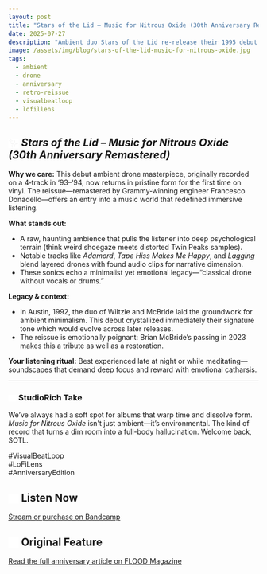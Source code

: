 ```yaml
---
layout: post
title: "Stars of the Lid – Music for Nitrous Oxide (30th Anniversary Remastered)"
date: 2025-07-27
description: "Ambient duo Stars of the Lid re-release their 1995 debut in a newly remastered vinyl edition. The 30-year revisit deepens the hypnotic drone textures and emotional depth of the original."
image: /assets/img/blog/stars-of-the-lid-music-for-nitrous-oxide.jpg
tags:
  - ambient
  - drone
  - anniversary
  - retro-reissue
  - visualbeatloop
  - lofillens
---
```



## <img src="/assets/icons/sparkles.svg" alt="Sparkles icon" style="width: 1em; vertical-align: middle;" /> *Stars of the Lid – Music for Nitrous Oxide (30th Anniversary Remastered)*

**Why we care:** This debut ambient drone masterpiece, originally recorded on a 4‑track in ‘93–‘94, now returns in pristine form for the first time on vinyl. The reissue—remastered by Grammy‑winning engineer Francesco Donadello—offers an entry into a music world that redefined immersive listening.

**What stands out:**  
- A raw, haunting ambience that pulls the listener into deep psychological terrain (think weird shoegaze meets distorted Twin Peaks samples).  
- Notable tracks like *Adamord*, *Tape Hiss Makes Me Happy*, and *Lagging* blend layered drones with found audio clips for narrative dimension.  
- These sonics echo a minimalist yet emotional legacy—“classical drone without vocals or drums.”

**Legacy & context:**  
- In Austin, 1992, the duo of Wiltzie and McBride laid the groundwork for ambient minimalism. This debut crystallized immediately their signature tone which would evolve across later releases.  
- The reissue is emotionally poignant: Brian McBride’s passing in 2023 makes this a tribute as well as a restoration.

**Your listening ritual:** Best experienced late at night or while meditating—soundscapes that demand deep focus and reward with emotional catharsis.

---

### <img src="/assets/icons/headphones.svg" alt="Headphones icon" style="width: 1em; vertical-align: middle; margin:0;" /> StudioRich Take

We’ve always had a soft spot for albums that warp time and dissolve form. *Music for Nitrous Oxide* isn't just ambient—it’s environmental. The kind of record that turns a dim room into a full-body hallucination. Welcome back, SOTL.

#VisualBeatLoop  
#LoFiLens  
#AnniversaryEdition

## <img src="/assets/icons/speaker.svg" alt="Speaker icon" style="width: 1em; vertical-align: middle; margin:0;" /> Listen Now  
[Stream or purchase on Bandcamp](hhttps://starsofthelid.bandcamp.com/album/music-for-nitrous-oxide-30-year-anniversary-remastered-2)

## <img src="/assets/icons/hollow-book.svg" alt="Hollow Book icon" style="width: 1em; vertical-align: middle; margin:0;" /> Original Feature  
[Read the full anniversary article on FLOOD Magazine](https://floodmagazine.com/200650/stars-of-the-lid-music-for-nitrous-oxide-30-year-anniversary/)
